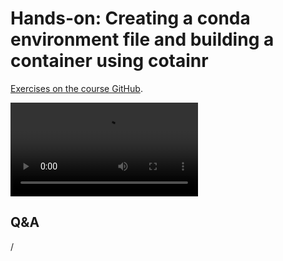 # Hands-on: Creating a conda environment file and building a container using cotainr

[Exercises on the course GitHub](https://github.com/Lumi-supercomputer/Getting_Started_with_AI_workshop/tree/ai-20250204/06_Bulding_containers_from_conda_pip_environments).
<!--
[Exercises on the course GitHub](https://github.com/Lumi-supercomputer/Getting_Started_with_AI_workshop/tree/main/06_Bulding_containers_from_conda_pip_environments).
-->

<!--
A video recording of the discussion of the solution will follow.
-->

<video src="https://462000265.lumidata.eu/ai-20250204/recordings/E06_BuildingContainers.mp4" controls="controls"></video>


## Q&A

/
